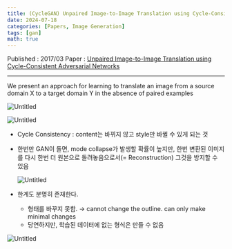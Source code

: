 ```yaml
---
title: (CycleGAN) Unpaired Image-to-Image Translation using Cycle-Consistent Adversarial Networks
date: 2024-07-18
categories: [Papers, Image Generation]
tags: [gan]
math: true
---
```


Published : 2017/03
Paper : [Unpaired Image-to-Image Translation using Cycle-Consistent Adversarial Networks](https://arxiv.org/abs/1703.10593)

---

We present an approach for learning to translate an image from a source domain X to a target domain Y in the absence of paired examples

![Untitled](https://file.notion.so/f/f/cd5446b3-d1e6-4b52-a9c7-209e3f3c6e02/c6838f8d-f871-48aa-857f-1ca9a89e38a0/Untitled.png?table=block&id=9326c586-c563-4105-8a5a-0a549e814beb&spaceId=cd5446b3-d1e6-4b52-a9c7-209e3f3c6e02&expirationTimestamp=1727481600000&signature=0-4W__X6ZiubZdjzmyZ2qKezmJAhI0FTNu03NKqgflc&downloadName=Untitled.png)

![Untitled](https://file.notion.so/f/f/cd5446b3-d1e6-4b52-a9c7-209e3f3c6e02/f3e44a67-6dbf-473e-a98d-5c0b71efa6dd/Untitled.png?table=block&id=303d5921-7dc6-48d5-a14a-08fe66c84933&spaceId=cd5446b3-d1e6-4b52-a9c7-209e3f3c6e02&expirationTimestamp=1727481600000&signature=hRj0NidhEsxM3WF5a98vbLzcaEUKRXw7hNBKCAzjk-U&downloadName=Untitled.png)

- Cycle Consistency : content는 바뀌지 않고 style만 바뀔 수 있게 되는 것
- 한번만 GAN이 돌면, mode collapse가 발생할 확률이 높지만, 한번 변환된 이미지를 다시 한번 더 원본으로 돌려놓음으로서(= Reconstruction) 그것을 방지할 수 있음
    
    ![Untitled](https://file.notion.so/f/f/cd5446b3-d1e6-4b52-a9c7-209e3f3c6e02/f1b815a5-80e8-48e2-8cc6-a9ac6b879c06/Untitled.png?table=block&id=71ab8056-7f51-4aa8-ae0a-c5be7565c71a&spaceId=cd5446b3-d1e6-4b52-a9c7-209e3f3c6e02&expirationTimestamp=1727481600000&signature=NwBRjNKhcwNyGSXo564JnaecrfeUphptTfyhSq4c0_I&downloadName=Untitled.png)
    
- 한계도 분명히 존재한다.
    - 형태를 바꾸지 못함. → cannot change the outline. can only make minimal changes
    - 당연하지만, 학습된 데이터에 없는 형식은 만들 수 없음

![Untitled](https://file.notion.so/f/f/cd5446b3-d1e6-4b52-a9c7-209e3f3c6e02/c17b2263-9b8d-4825-8f94-e953d19ee9e2/Untitled.png?table=block&id=80c3f19c-9081-4c50-a002-76807eedbd66&spaceId=cd5446b3-d1e6-4b52-a9c7-209e3f3c6e02&expirationTimestamp=1727481600000&signature=3-mBKkkdyEbc9e5yu5Bh4HRgH0uzKD5wDRfOgFnHoiE&downloadName=Untitled.png)
